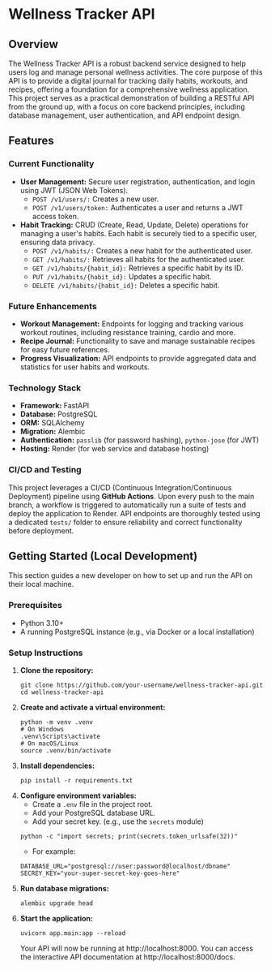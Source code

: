# Wellness Tracker API

## Overview
The Wellness Tracker API is a robust backend service designed to help users log and manage personal wellness activities. The core purpose of this API is to 
provide a digital journal for tracking daily habits, workouts, and recipes, offering a foundation for a comprehensive wellness application. This project 
serves as a practical demonstration of building a RESTful API from the ground up, with a focus on core backend principles, including database management, user 
authentication, and API endpoint design.

## Features
### Current Functionality
- **User Management:** Secure user registration, authentication, and login using JWT (JSON Web Tokens).
   - `POST /v1/users/:` Creates a new user.
   - `POST /v1/users/token:` Authenticates a user and returns a JWT access token.
- **Habit Tracking:** CRUD (Create, Read, Update, Delete) operations for managing a user's habits. Each habit is securely tied to a specific user, ensuring data privacy.
   -  `POST /v1/habits/:` Creates a new habit for the authenticated user.
   - `GET /v1/habits/:` Retrieves all habits for the authenticated user.
   - `GET /v1/habits/{habit_id}:` Retrieves a specific habit by its ID.
   - `PUT /v1/habits/{habit_id}:` Updates a specific habit.
   - `DELETE /v1/habits/{habit_id}:` Deletes a specific habit.
### Future Enhancements
- **Workout Management:** Endpoints for logging and tracking various workout routines, including resistance training, cardio and more.
- **Recipe Journal:** Functionality to save and manage sustainable recipes for easy future references.
- **Progress Visualization:** API endpoints to provide aggregated data and statistics for user habits and workouts.
### Technology Stack
- **Framework:** FastAPI
- **Database:** PostgreSQL
- **ORM:** SQLAlchemy
- **Migration:** Alembic
- **Authentication:** `passlib` (for password hashing), `python-jose` (for JWT)
- **Hosting:** Render (for web service and database hosting)
### CI/CD and Testing
This project leverages a CI/CD (Continuous Integration/Continuous Deployment) pipeline using **GitHub Actions**. Upon every push to the main branch, a workflow is triggered to automatically run a suite of tests and deploy the application to Render.
API endpoints are thoroughly tested using a dedicated `tests/` folder to ensure reliability and correct functionality before deployment.

## Getting Started (Local Development)
This section guides a new developer on how to set up and run the API on their local machine. 
### Prerequisites
- Python 3.10+
- A running PostgreSQL instance (e.g., via Docker or a local installation)
### Setup Instructions
1. **Clone the repository:**
   ```
   git clone https://github.com/your-username/wellness-tracker-api.git
   cd wellness-tracker-api
   ```
2. **Create and activate a virtual environment:**
   ```
   python -m venv .venv
   # On Windows
   .venv\Scripts\activate
   # On macOS/Linux
   source .venv/bin/activate
   ```
3. **Install dependencies:**
   ```
   pip install -r requirements.txt
   ```
4. **Configure environment variables:**
   - Create a `.env` file in the project root.
   - Add your PostgreSQL database URL.
   - Add your secret key. (e.g., use the `secrets` module)
   ```
   python -c "import secrets; print(secrets.token_urlsafe(32))"
   ```
   - For example:
   ```
   DATABASE_URL="postgresql://user:password@localhost/dbname"
   SECREY_KEY="your-super-secret-key-goes-here"
   ```
5. **Run database migrations:**
   ```
   alembic upgrade head
   ```
6. **Start the application:**
   ```
   uvicorn app.main:app --reload
   ```
   Your API will now be running at http://localhost:8000. You can access the interactive API documentation at http://localhost:8000/docs.
